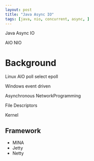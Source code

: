 ```yaml
---
layout: post
title: "Java Async IO"
tags: [java, nio, concurrent, async, ]
---
```


Java Async IO

AIO
NIO

# Background
Linux AIO
poll
select 
epoll

Windows
event driven

Asynchronous NetworkProgramming

File Descriptors

Kernel
 


## Framework
* MINA
* Jetty
* Netty
